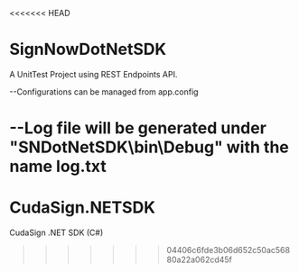 <<<<<<< HEAD
# SignNowDotNetSDK
A UnitTest Project using REST Endpoints API.

--Configurations can be managed from app.config

--Log file will be generated under "SNDotNetSDK\bin\Debug" with the name log.txt
=======
# CudaSign.NETSDK
CudaSign .NET SDK (C#)
>>>>>>> 04406c6fde3b06d652c50ac56880a22a062cd45f
